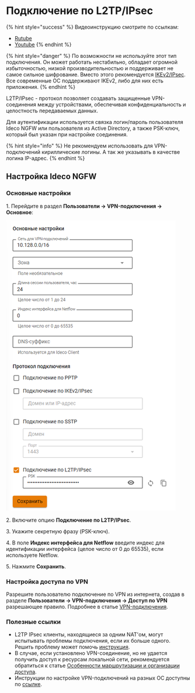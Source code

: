 # Подключение по L2TP/IPsec

{% hint style="success" %}
Видеоинструкцию смотрите по ссылкам:
* [Rutube](https://rutube.ru/video/c494be37c4c052722e5a9bea319f429b/)
* [Youtube](https://youtu.be/zxsEQ1bAAAw?si=tLqTRQpRsdtkOHRk)
{% endhint %}

{% hint style="danger" %}
По возможности не используйте этот тип подключения. Он может работать нестабильно, обладает огромной избыточностью, низкой производительностью и поддерживает не самое сильное шифрование. Вместо этого рекомендуется [IKEv2/IPsec](ipsec-ikev2.md). Все современные ОС поддерживают IKEv2, либо для них есть приложения.
{% endhint %}

L2TP/IPsec - протокол позволяет создавать защищенные VPN-соединения между устройствами, обеспечивая конфиденциальность и целостность передаваемых данных.

Для аутентификации используется связка логин/пароль пользователя Ideco NGFW или пользователя из Active Directory, а также PSK-ключ, который был указан при настройке соединения.

{% hint style="info" %}
Не рекомендуем использовать для VPN-подключений кириллические логины. А так же указывать в качестве логина IP-адрес.
{% endhint %}

## Настройка Ideco NGFW

### Основные настройки

1\. Перейдите в раздел **Пользователи -> VPN-подключения -> Основное**:

![](/.gitbook/assets/vpn-authorization3.png)

2\. Включите опцию **Подключение по L2TP/IPsec**.

3\. Укажите секретную фразу (PSK-ключ).

4\. В поле **Индекс интерфейса для Netflow** введите индекс для идентификации интерфейса (целое число от 0 до 65535), если используете Netflow.

5\. Нажмите **Сохранить**.

### Настройка доступа по VPN

Разрешите пользователю подключение по VPN из интернета, создав в разделе **Пользователи -> VPN-подключения -> Доступ по VPN** разрешающее правило. Подробнее в статье [VPN-подключения](/settings/users/authorization/vpn-connection/README.md).

### Полезные ссылки

* L2TP IPsec клиенты, находящиеся за одним NAT'ом, могут испытывать проблемы подключения, если их больше одного. Решить проблему может помочь [инструкция](https://docs.microsoft.com/en-us/troubleshoot/windows-server/networking/configure-l2tp-ipsec-server-behind-nat-t-device).
* В случае, если установлено VPN-соединение, но не удается получить доступ к ресурсам локальной сети, рекомендуется обратиться к статье [Особенности маршрутизации и организации доступа](features.md).
* Инструкции по настройке VPN-подключений на разных ОС доступны по [ссылке](/recipes/popular-recipes/vpn/README.md).